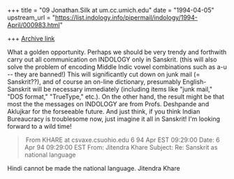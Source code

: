 +++
title = "09 Jonathan.Silk at um.cc.umich.edu"
date = "1994-04-05"
upstream_url = "https://list.indology.info/pipermail/indology/1994-April/000983.html"

+++
[Archive link](https://list.indology.info/pipermail/indology/1994-April/000983.html)

What a golden opportunity.  Perhaps we should be very trendy and
forthwith carry out all communication on INDOLOGY only in 
Sanskrit.  (this will also solve the problem of encoding
Middle Indic vowel combinations such as a-u -- they are banned!)
This will significantly cut down on junk mail (= Sanskrit??), and
of course an on-line dictionary, presumably English-Sanskrit will
be necessary immediately (including items like "junk mail,"
"DOS format," "TrueType," etc.).  On the other hand, the result
might be that most the the messages on INDOLOGY are from Profs.
Deshpande and Aklujkar for the forseeable future.
And just think, if you think Indian Bureaucracy is troublesome
now, just imagine it all in Sanskrit!
I'm looking forward to a wild time!



> From KHARE at csvaxe.csuohio.edu 6 94 Apr EST 09:29:00
Date: 6 Apr 94 09:29:00 EST
From: Jitendra Khare <KHARE at csvaxe.csuohio.edu>
Subject: Re: Sanskrit as national language

Hindi cannot be made the national language.
Jitendra Khare






